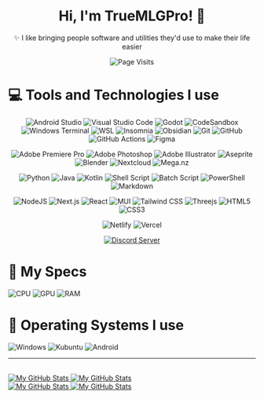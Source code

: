 <h1 align="center">Hi, I'm TrueMLGPro! 👋</h1>

<p align="center">✨ I like bringing people software and utilities they'd use to make their life easier</p>

<p align="center">
  <img src="https://hits.sh/github.com/TrueMLGPro.svg?style=for-the-badge&label=Visits&color=11cc4c&labelColor=333333" alt="Page Visits" />
</p>

<h1>💻 Tools and Technologies I use</h1>

<p align="center">
  <img src="https://img.shields.io/badge/Android_Studio-3DDC84.svg?style=flat-square&logo=android-studio&logoColor=white" alt="Android Studio" />
  <img src="https://img.shields.io/badge/Visual_Studio_Code-0078D7.svg?style=flat-square&logo=visual-studio-code&logoColor=white" alt="Visual Studio Code" />
  <img src="https://img.shields.io/badge/Godot-478CBF?style=flat-square&logo=godot-engine&logoColor=white" alt="Godot" />
  <img src="https://img.shields.io/badge/CodeSandbox-040404?style=flat-square&logo=codesandbox&logoColor=DBDBDB" alt="CodeSandbox" />
  <img src="https://img.shields.io/badge/Windows_Terminal-4D4D4D.svg?style=flat-square&logo=windows-terminal&logoColor=white" alt="Windows Terminal" />
  <img src="https://img.shields.io/badge/WSL-0175CF.svg?style=flat-square&logo=linux&logoColor=white" alt="WSL" />
  <img src="https://img.shields.io/badge/Insomnia-5849BE?style=flat-square&logo=insomnia&logoColor=white" alt="Insomnia" />
  <img src="https://img.shields.io/badge/Obsidian-7C68D5?style=flat-square&logo=obsidian&logoColor=white" alt="Obsidian" />
  <img src="https://img.shields.io/badge/Git-F05032?style=flat-square&logo=git&logoColor=white" alt="Git" />
  <img src="https://img.shields.io/badge/GitHub-181717?style=flat-square&logo=github" alt="GitHub" />
  <img src="https://img.shields.io/badge/GitHub_Actions-2088FF?style=flat-square&logo=github-actions&logoColor=white" alt="GitHub Actions" />
  <img src="https://img.shields.io/badge/Figma-F24E1E.svg?style=flat-square&logo=figma&logoColor=white" alt="Figma" />
</p>

<p align="center">
  <img src="https://img.shields.io/badge/Adobe_Premiere_Pro-9999FF.svg?style=flat-square&logo=Adobe%20Premiere%20Pro&logoColor=white" alt="Adobe Premiere Pro" />
  <img src="https://img.shields.io/badge/Adobe_Photoshop-31A8FF.svg?style=flat-square&logo=Adobe%20Photoshop&logoColor=white" alt="Adobe Photoshop" />
  <img src="https://img.shields.io/badge/Adobe_Illustrator-FF9A00.svg?style=flat-square&logo=Adobe%20Illustrator&logoColor=white" alt="Adobe Illustrator" />
  <img src="https://img.shields.io/badge/Aseprite-white?style=flat-square&logo=Aseprite&logoColor=7D929E" alt="Aseprite" />
  <img src="https://img.shields.io/badge/Blender-F5792A.svg?style=flat-square&logo=blender&logoColor=white" alt="Blender" />
  <img src="https://img.shields.io/badge/Nextcloud-0082C9?style=flat-square&logo=nextcloud&logoColor=white" alt="Nextcloud" />
  <img src="https://img.shields.io/badge/Mega-D90007.svg?style=flat-square&logo=Mega&logoColor=white" alt="Mega.nz" />
</p>

<p align="center">
  <img src="https://img.shields.io/badge/Python-3670A0?style=flat-square&logo=python&logoColor=white" alt="Python" />
  <img src="https://img.shields.io/badge/Java-ED8B00.svg?style=flat-square&logo=oracle&logoColor=white" alt="Java" />
  <img src="https://img.shields.io/badge/Kotlin-7F52FF.svg?style=flat-square&logo=kotlin&logoColor=white" alt="Kotlin" />
  <img src="https://img.shields.io/badge/Shell_Script-121011.svg?style=flat-square&logo=gnu-bash&logoColor=white" alt="Shell Script" />
  <img src="https://img.shields.io/badge/Batch_Script-4C5255.svg?style=flat-square&logo=data:image/png;base64,iVBORw0KGgoAAAANSUhEUgAAABgAAAAYCAYAAADgdz34AAAACXBIWXMAAAsTAAALEwEAmpwYAAAAj0lEQVR4nO2VwQ3CMAwA84OFCktkmaq/rgCBKUl/XeGqVImE8rENSBCUk/yzc7EftnN/CXAE7sCCjQjcUr0kSI+/Q5AE5ecj4IVYc+4AnEsnkqDgFbFT135cUNOewFnoApE+ou+MCDv+NwXOPj61IB2LxEnIe+S8GZhU6zkXBl7noj2T4akTDRG4AgdR0CwbzAYUcKHD58QAAAAASUVORK5CYII=&logoColor=white" alt="Batch Script" />
  <img src="https://img.shields.io/badge/PowerShell-5391FE.svg?style=flat-square&logo=powershell&logoColor=white" alt="PowerShell" />
  <img src="https://img.shields.io/badge/Markdown-black.svg?style=flat-square&logo=markdown&logoColor=white" alt="Markdown" />
</p>

<p align="center">
  <img src="https://img.shields.io/badge/NodeJS-43853D?style=flat-square&logo=Node.js&logoColor=white" alt="NodeJS" />
  <img src="https://img.shields.io/badge/Next.js-black?style=flat-square&logo=next.js&logoColor=white" alt="Next.js" />
  <img src="https://img.shields.io/badge/React-45B8D8?style=flat-square&logo=react&logoColor=white" alt="React" />
  <img src="https://img.shields.io/badge/MUI-0081CB.svg?style=flat-square&logo=mui&logoColor=white" alt="MUI" />
  <img src="https://img.shields.io/badge/Tailwind_CSS-38B2AC.svg?style=flat-square&logo=tailwind-css&logoColor=white" alt="Tailwind CSS" />
  <img src="https://img.shields.io/badge/Three.js-black?style=flat-square&logo=three.js&logoColor=white" alt="Threejs" />
  <img src="https://img.shields.io/badge/HTML-E34F26?style=flat-square&logo=html5&logoColor=white" alt="HTML5" />
  <img src="https://img.shields.io/badge/CSS-1572B6.svg?style=flat-square&logo=css3&logoColor=white" alt="CSS3" />
</p>

<p align="center">
  <img src="https://img.shields.io/badge/Netlify-00C7B7?style=flat-square&logo=netlify&logoColor=white" alt="Netlify" />
  <img src="https://img.shields.io/badge/Vercel-black?style=flat-square&logo=vercel&logoColor=white" alt="Vercel" />
</p>

<p align="center">
  <a href="https://discord.com/invite/qxE2DFr">
    <img src="https://img.shields.io/badge/Discord-7289DA?style=flat-square&logo=discord&logoColor=white" alt="Discord Server">
  </a>
</p>

<h1>🔮 My Specs</h1>

<p>
  <img src="https://img.shields.io/badge/AMD-Ryzen_5_3550H-ED1C24?style=for-the-badge&logo=amd&logoColor=white" alt="CPU">
  <img src="https://img.shields.io/badge/NVIDIA-GTX_1650-76B900?style=for-the-badge&logo=nvidia&logoColor=white" alt="GPU">
  <img src="https://img.shields.io/badge/RAM-16_GB-00B4D8?style=for-the-badge" alt="RAM">
</p>

<h1>🚀 Operating Systems I use</h1>

<p>
  <img src="https://img.shields.io/badge/Windows-0078D6?style=for-the-badge&logo=windows&logoColor=white" alt="Windows" />
  <img src="https://img.shields.io/badge/KUbuntu-0079C1?style=for-the-badge&logo=kubuntu&logoColor=white" alt="Kubuntu" />
  <img src="https://img.shields.io/badge/Android-3DDC84?style=for-the-badge&logo=android&logoColor=white" alt="Android" />
</p>

<hr>
<br/>

<!-- Stats -->

<a href="https://github.com/TrueMLGPro#gh-light-mode-only">
  <img src="https://github-readme-stats.vercel.app/api?username=TrueMLGPro&theme=light&show_icons=true#gh-light-mode-only" alt="My GitHub Stats" />
</a>

<a href="https://github.com/TrueMLGPro#gh-dark-mode-only">
  <img src="https://github-readme-stats.vercel.app/api?username=TrueMLGPro&theme=github_dark&show_icons=true#gh-dark-mode-only" alt="My GitHub Stats" />
</a>

<br/>

<!-- Top Languages -->

<a href="https://github.com/TrueMLGPro#gh-light-mode-only">
  <img src="https://github-readme-stats.vercel.app/api?username=TrueMLGPro&theme=light&show_icons=true#gh-light-mode-only" alt="My GitHub Stats" />
</a>

<a href="https://github.com/TrueMLGPro#gh-dark-mode-only">
  <img src="https://github-readme-stats.vercel.app/api/top-langs/?username=TrueMLGPro&theme=github_dark#gh-dark-mode-only" alt="My GitHub Stats" />
</a>
